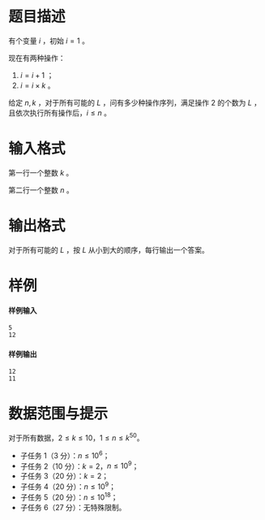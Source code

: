 
# 题目描述

有个变量 $i$ ，初始 $i=1$ 。

现在有两种操作：

1. $i=i+1$ ； 
2. $i=i \times k$ 。

给定 $n,k$ ，对于所有可能的 $L$ ，问有多少种操作序列，满足操作 $2$ 的个数为 $L$ ，且依次执行所有操作后，$i \le n$ 。

# 输入格式

第一行一个整数 $k$ 。

第二行一个整数 $n$ 。

# 输出格式

对于所有可能的 $L$ ，按 $L$ 从小到大的顺序，每行输出一个答案。

# 样例

#### 样例输入

```
5
12
```

#### 样例输出

```
12
11
```

# 数据范围与提示

对于所有数据，$2 \le k \le 10$，$1 \le n \le k^{50}$。

- 子任务 $1$（$3$ 分）：$n \le 10^6$；
- 子任务 $2$（$10$ 分）：$k=2$，$n\le 10^9$；
- 子任务 $3$（$20$ 分）：$k=2$；
- 子任务 $4$（$20$ 分）：$n \le 10^9$；
- 子任务 $5$（$20$ 分）：$n \le 10^{18}$；
- 子任务 $6$（$27$ 分）：无特殊限制。

